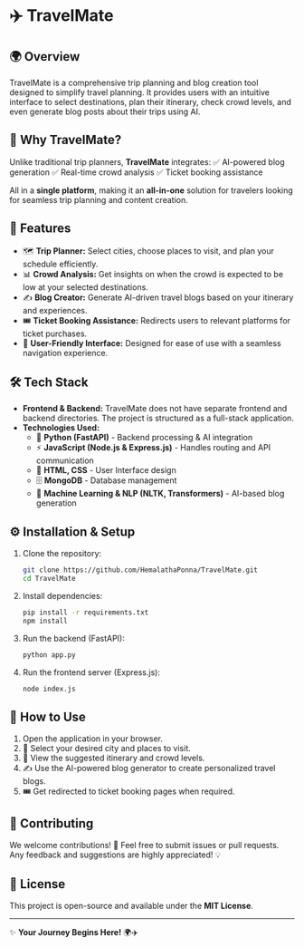 # ✈️ TravelMate

## 🌍 Overview
TravelMate is a comprehensive trip planning and blog creation tool designed to simplify travel planning. It provides users with an intuitive interface to select destinations, plan their itinerary, check crowd levels, and even generate blog posts about their trips using AI.

## 🤔 Why TravelMate?
Unlike traditional trip planners, **TravelMate** integrates:
✅ AI-powered blog generation
✅ Real-time crowd analysis
✅ Ticket booking assistance

All in a **single platform**, making it an **all-in-one** solution for travelers looking for seamless trip planning and content creation.

## 🚀 Features
- 🗺️ **Trip Planner:** Select cities, choose places to visit, and plan your schedule efficiently.
- 📊 **Crowd Analysis:** Get insights on when the crowd is expected to be low at your selected destinations.
- ✍️ **Blog Creator:** Generate AI-driven travel blogs based on your itinerary and experiences.
- 🎟️ **Ticket Booking Assistance:** Redirects users to relevant platforms for ticket purchases.
- 🎨 **User-Friendly Interface:** Designed for ease of use with a seamless navigation experience.

## 🛠️ Tech Stack
- **Frontend & Backend:** TravelMate does not have separate frontend and backend directories. The project is structured as a full-stack application.
- **Technologies Used:**
  - 🐍 **Python (FastAPI)** - Backend processing & AI integration
  - ⚡ **JavaScript (Node.js & Express.js)** - Handles routing and API communication
  - 🎨 **HTML, CSS** - User Interface design
  - 🗄️ **MongoDB** - Database management
  - 🤖 **Machine Learning & NLP (NLTK, Transformers)** - AI-based blog generation

## ⚙️ Installation & Setup
1. Clone the repository:
   ```sh
   git clone https://github.com/HemalathaPonna/TravelMate.git
   cd TravelMate
   ```
2. Install dependencies:
   ```sh
   pip install -r requirements.txt
   npm install
   ```
3. Run the backend (FastAPI):
   ```sh
   python app.py
   ```
4. Run the frontend server (Express.js):
   ```sh
   node index.js
   ```

## 🎯 How to Use
1. Open the application in your browser.
2. 🌆 Select your desired city and places to visit.
3. 📅 View the suggested itinerary and crowd levels.
4. ✍️ Use the AI-powered blog generator to create personalized travel blogs.
5. 🎟️ Get redirected to ticket booking pages when required.

## 🤝 Contributing
We welcome contributions! 🚀 Feel free to submit issues or pull requests. Any feedback and suggestions are highly appreciated! 💡

## 📜 License
This project is open-source and available under the **MIT License**.

---

✨ **Your Journey Begins Here!** 🌍✈️

